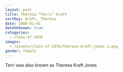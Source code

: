 ```yaml
---
layout: post
title: Theresa "Terri" Kraft
sortKey: Kraft, Theresa
date: 1900-01-01
dateUnknown: true
categories:
  - class-of-1976
images:
  - /assets/class-of-1976/theresa-kraft-jones-1.png
gender: female
---
```

Terri was also known as Theresa Kraft Jones